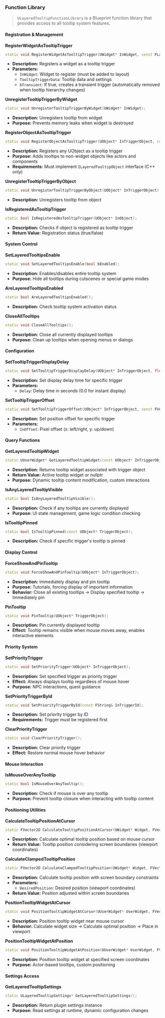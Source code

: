 ### Function Library

> `ULayeredTooltipFunctionLibrary` is a Blueprint function library that provides access to all tooltip system features.

#### Registration & Management

**RegisterWidgetAsTooltipTrigger**

```cpp
static void RegisterWidgetAsTooltipTrigger(UWidget* InWidget, const FLayeredToolTipTriggerData& TooltipTriggerData, bool bTransient = false);
```

- **Description:** Registers a widget as a tooltip trigger
- **Parameters:**
    - `InWidget`: Widget to register (must be added to layout)
    - `TooltipTriggerData`: Tooltip data and settings
    - `bTransient`: If true, creates a transient trigger (automatically removed when tooltip hierarchy changes)

**UnregisterTooltipTriggerByWidget**

```cpp
static void UnregisterTooltipTriggerByWidget(UWidget* InWidget);
```

- **Description:** Unregisters tooltip from widget
- **Purpose:** Prevents memory leaks when widget is destroyed

**RegisterObjectAsTooltipTrigger**

```cpp
static void RegisterObjectAsTooltipTrigger(UObject* InTriggerObject, const FLayeredToolTipTriggerData& TooltipTriggerData, bool bTransient = false);
```

- **Description:** Registers any UObject as a tooltip trigger
- **Purpose:** Adds tooltips to non-widget objects like actors and components
- **Requirements:** Must implement `ILayeredTooltipObject` interface (C++ only)

**UnregisterTooltipTriggerByObject**

```cpp
static void UnregisterTooltipTriggerByObject(UObject* InTriggerObject);
```

- **Description:** Unregisters tooltip from object

**IsRegisteredAsTooltipTrigger**

```cpp
static bool IsRegisteredAsTooltipTrigger(UObject* InObject);
```

- **Description:** Checks if object is registered as tooltip trigger
- **Return Value:** Registration status (true/false)

#### System Control

**SetLayeredTooltipsEnable**

```cpp
static void SetLayeredTooltipsEnable(bool bEnabled);
```

- **Description:** Enables/disables entire tooltip system
- **Purpose:** Hide all tooltips during cutscenes or special game modes

**AreLayeredTooltipsEnabled**

```cpp
static bool AreLayeredTooltipsEnabled();
```

- **Description:** Check tooltip system activation status

**CloseAllTooltips**

```cpp
static void CloseAllTooltips();
```

- **Description:** Close all currently displayed tooltips
- **Purpose:** Clean up tooltips when opening menus or dialogs

#### Configuration

**SetTooltipTriggerDisplayDelay**

```cpp
static void SetTooltipTriggerDisplayDelay(UObject* InTriggerObject, float Delay);
```

- **Description:** Set display delay time for specific trigger
- **Parameters:**
    - `Delay`: Delay time in seconds (0.0 for instant display)

**SetTooltipTriggerOffset**

```cpp
static void SetTooltipTriggerOffset(UObject* InTriggerObject, const FVector2D& InOffset);
```

- **Description:** Set position offset for specific trigger
- **Parameters:**
    - `InOffset`: Pixel offset (x: left/right, y: up/down)

#### Query Functions

**GetLayeredTooltipWidget**

```cpp
static UUserWidget* GetLayeredTooltipWidget(const UObject* InTriggerObject);
```

- **Description:** Returns tooltip widget associated with trigger object
- **Return Value:** Active tooltip widget or nullptr
- **Purpose:** Dynamic tooltip content modification, custom interactions

**IsAnyLayeredTooltipVisible**

```cpp
static bool IsAnyLayeredTooltipVisible();
```

- **Description:** Check if any tooltips are currently displayed
- **Purpose:** UI state management, game logic condition checking

**IsTooltipPinned**

```cpp
static bool IsTooltipPinned(const UObject* TriggerObject);
```

- **Description:** Check if specific trigger's tooltip is pinned

#### Display Control

**ForceShowAndPinTooltip**

```cpp
static void ForceShowAndPinTooltip(UObject* InTriggerObject);
```

- **Description:** Immediately display and pin tooltip
- **Purpose:** Tutorials, forcing display of important information
- **Behavior:** Close all existing tooltips → Display specified tooltip → Immediately pin

**PinTooltip**

```cpp
static void PinTooltip(UObject* TriggerObject);
```

- **Description:** Pin currently displayed tooltip
- **Effect:** Tooltip remains visible when mouse moves away, enables interactive elements

#### Priority System

**SetPriorityTrigger**

```cpp
static void SetPriorityTrigger(UObject* InTriggerObject);
```

- **Description:** Set specified trigger as priority trigger
- **Effect:** Always displays tooltip regardless of mouse hover
- **Purpose:** NPC interactions, quest guidance

**SetPriorityTriggerById**

```cpp
static void SetPriorityTriggerById(const FString& InTriggerId);
```

- **Description:** Set priority trigger by ID
- **Requirements:** Trigger must be registered first

**ClearPriorityTrigger**

```cpp
static void ClearPriorityTrigger();
```

- **Description:** Clear priority trigger
- **Effect:** Restore normal mouse hover behavior

#### Mouse Interaction

**IsMouseOverAnyTooltip**

```cpp
static bool IsMouseOverAnyTooltip();
```

- **Description:** Check if mouse is over any tooltip
- **Purpose:** Prevent tooltip closure when interacting with tooltip content

#### Positioning Utilities

**CalculateTooltipPositionAtCursor**

```cpp
static FVector2D CalculateTooltipPositionAtCursor(UWidget* Widget, FVector2D InOffset);
```

- **Description:** Calculate optimal tooltip position based on mouse cursor
- **Return Value:** Tooltip position considering screen boundaries (viewport coordinates)

**CalculateClampedTooltipPosition**

```cpp
static FVector2D CalculateClampedTooltipPosition(UWidget* Widget, FVector2D InOffset, FVector2D DesiredPosition);
```

- **Description:** Calculate tooltip position with screen boundary constraints
- **Parameters:**
    - `DesiredPosition`: Desired position (viewport coordinates)
- **Return Value:** Position adjusted within screen boundaries

**PositionTooltipWidgetAtCursor**

```cpp
static void PositionTooltipWidgetAtCursor(UUserWidget* UserWidget, FVector2D InOffset);
```

- **Description:** Position tooltip widget near mouse cursor
- **Behavior:** Calculate widget size → Calculate optimal position → Place in viewport

**PositionTooltipWidgetAtPosition**

```cpp
static void PositionTooltipWidgetAtPosition(UUserWidget* UserWidget, FVector2D InOffset, FVector2D DesiredPosition);
```

- **Description:** Position tooltip widget at specified screen coordinates
- **Purpose:** Actor-based tooltips, custom positioning

#### Settings Access

**GetLayeredTooltipSettings**

```cpp
static ULayeredTooltipSettings* GetLayeredTooltipSettings();
```

- **Description:** Return plugin settings instance
- **Purpose:** Read settings at runtime, dynamic configuration changes